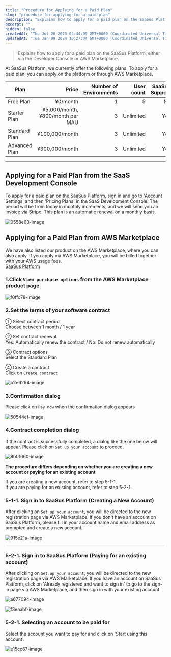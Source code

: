 ```yaml
---
title: "Procedure for Applying for a Paid Plan"
slug: "procedure-for-applying-for-a-paid-plan"
description: "Explains how to apply for a paid plan on the SaaSus Platform, either via the Developer Console or AWS Marketplace."
excerpt: ""
hidden: false
createdAt: "Thu Jul 20 2023 04:44:09 GMT+0000 (Coordinated Universal Time)"
updatedAt: "Tue Jan 09 2024 10:27:04 GMT+0000 (Coordinated Universal Time)"
---
```


> Explains how to apply for a paid plan on the SaaSus Platform, either via the Developer Console or AWS Marketplace.

At SaaSus Platform, we currently offer the following plans. To apply for a paid plan, you can apply on the platform or through AWS Marketplace.

| Plan       |                            Price | Number of Environments | User count | SaaSus Support |
| --------- | ----------------------------: | --: | ----: | ---------: |
| Free Plan    |                          ¥0/month |   1 |     5 |         No |
| Starter Plan　| ¥5,000/month, ¥800/month per MAU |   3 |   Unlimited |         Yes |
| Standard Plan |                    ¥100,000/month |   3 |   Unlimited |         Yes |
| Advanced Plan |                    ¥300,000/month |   3 |   Unlimited |         Yes |

***

## Applying for a Paid Plan from the SaaS Development Console

To apply for a paid plan on the SaaSus Platform, sign in and go to 'Account Settings' and then 'Pricing Plans' in the SaaS Development Console. The period will be from today in monthly increments, and we will send you an invoice via Stripe. This plan is an automatic renewal on a monthly basis.

![0558e63-image](/img/part-4/account-settings/procedure-for-applying-for-a-paid-plan/0558e63-image.png)



## Applying for a Paid Plan from AWS Marketplace

We have also listed our product on the AWS Marketplace, where you can also apply. If you apply via AWS Marketplace, you will be billed together with your AWS usage fees.  
<a href="https://aws.amazon.com/marketplace/pp/prodview-2gr3qw7kp5qx6?sr=0-1&ref_=beagle&applicationId=AWSMPContess" target="_blank">SaaSus Platform</a>

### 1.Click `View purchase options` from the AWS Marketplace product page

![f0ffc78-image](/img/part-4/account-settings/procedure-for-applying-for-a-paid-plan/f0ffc78-image.png)

### 2.Set the terms of your software contract

① Select contract period  
  Choose between 1 month / 1 year

② Set contract renewal  
  Yes: Automatically renew the contract / No: Do not renew automatically

③ Contract options  
  Select the Standard Plan

④ Create a contract  
  Click on `Create contract`

![b2e6294-image](/img/part-4/account-settings/procedure-for-applying-for-a-paid-plan/b2e6294-image.png)

### 3.Confirmation dialog

Please click on `Pay now` when the confirmation dialog appears

![50544ef-image](/img/part-4/account-settings/procedure-for-applying-for-a-paid-plan/50544ef-image.png)

### 4.Contract completion dialog

If the contract is successfully completed, a dialog like the one below will appear. Please click on `Set up your account` to proceed.

![8b0f660-image](/img/part-4/account-settings/procedure-for-applying-for-a-paid-plan/8b0f660-image.png)

**The procedure differs depending on whether you are creating a new account or paying for an existing account**

If you are creating a new account, refer to step 5-1-1.  
If you are paying for an existing account, refer to step 5-2-1.

### 5-1-1. Sign in to SaaSus Platform (Creating a New Account)

After clicking on `Set up your account`, you will be directed to the new registration page via AWS Marketplace. If you don't have an account on SaaSus Platform, please fill in your account name and email address as prompted and create a new account.

![915e21a-image](/img/part-4/account-settings/procedure-for-applying-for-a-paid-plan/915e21a-image.png)

***

### 5-2-1. Sign in to SaaSus Platform (Paying for an existing account)

After clicking on `Set up your account`, you will be directed to the new registration page via AWS Marketplace. If you have an account on SaaSus Platform, click on 'Already registered and want to sign in' to go to the sign-in page via AWS Marketplace, and then sign in with your existing account.

![a677094-image](/img/part-4/account-settings/procedure-for-applying-for-a-paid-plan/a677094-image.png)

![f3eaabf-image](/img/part-4/account-settings/procedure-for-applying-for-a-paid-plan/f3eaabf-image.png)

### 5-2-1. Selecting an account to be paid for

Select the account you want to pay for and click on 'Start using this account'.

![e15cc67-image](/img/part-4/account-settings/procedure-for-applying-for-a-paid-plan/e15cc67-image.png)
